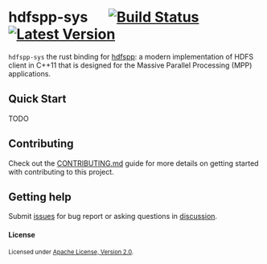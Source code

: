 # hdfspp-sys &emsp; [![Build Status]][actions] [![Latest Version]][crates.io]

[Build Status]: https://img.shields.io/github/actions/workflow/status/Xuanwo/hdfspp-sys/ci.yml
[actions]: https://github.com/Xuanwo/hdfspp-sys/actions?query=branch%3Amain
[Latest Version]: https://img.shields.io/crates/v/hdfspp-sys.svg
[crates.io]: https://crates.io/crates/hdfspp-sys

`hdfspp-sys` the rust binding for [hdfspp](https://github.com/apache/hadoop/tree/trunk/hadoop-hdfs-project/hadoop-hdfs-native-client/src/main/native/libhdfspp): a modern implementation of HDFS client in C++11 that is designed for the Massive Parallel Processing (MPP) applications.

## Quick Start

TODO

## Contributing

Check out the [CONTRIBUTING.md](./CONTRIBUTING.md) guide for more details on getting started with contributing to this project.

## Getting help

Submit [issues](https://github.com/Xuanwo/hdfspp-sys/issues/new/choose) for bug report or asking questions in [discussion](https://github.com/Xuanwo/hdfspp-sys/discussions/new?category=q-a).

#### License

<sup>
Licensed under <a href="./LICENSE">Apache License, Version 2.0</a>.
</sup>
